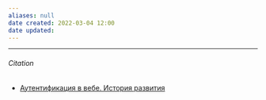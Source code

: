 ```yaml
---
aliases: null
date created: 2022-03-04 12:00
date updated:
---
```


---

###### Citation

- [Аутентификация в вебе. История развития](https://www.youtube.com/watch?v=amlPrfUWTqo&list=PLKaafC45L_SSj9alzlF_saWXX-4GpjXRD&index=4&ab_channel=%D0%A4%D1%80%D0%BE%D0%BD%D1%82%D0%B5%D0%BD%D0%B4)